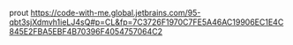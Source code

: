 
prout
https://code-with-me.global.jetbrains.com/95-qbt3sjXdmvh1ieLJ4sQ#p=CL&fp=7C3726F1970C7FE5A46AC19906EC1E4C845E2FBA5EBF4B70396F4054757064C2
